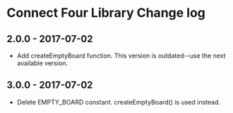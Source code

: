 # Connect Four Library Change log

## 2.0.0 - 2017-07-02
* Add createEmptyBoard function. This version is outdated--use the next available version.

## 3.0.0 - 2017-07-02
* Delete EMPTY_BOARD constant. createEmptyBoard() is used instead.
